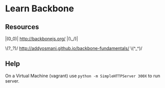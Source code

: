 # Learn Backbone

## Resources

|(0\_0)| http://backbonejs.org/ |(\\\_/)|

\\(?\_?)/ http://addyosmani.github.io/backbone-fundamentals/ \\(^\_^)/

## Help

On a Virtual Machine (vagrant) use `python -m SimpleHTTPServer 300X` to run
server.
